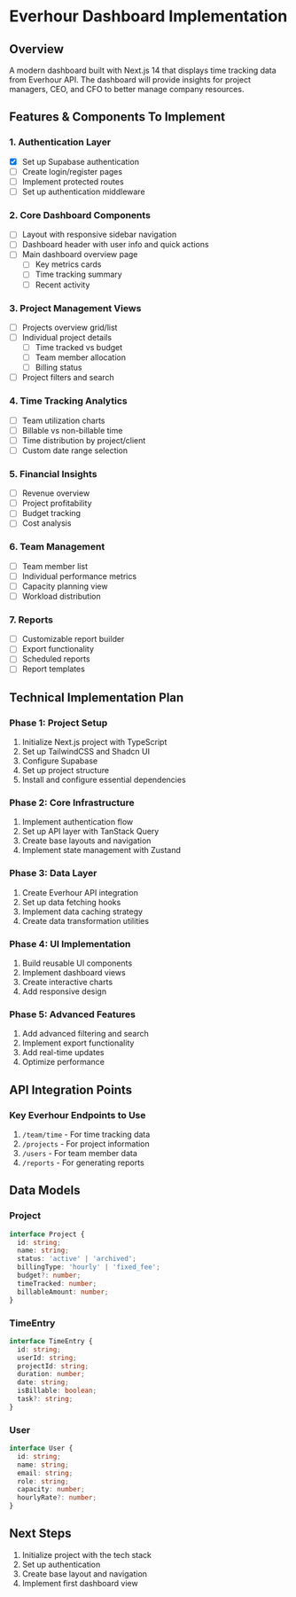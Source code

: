 # Everhour Dashboard Implementation

## Overview
A modern dashboard built with Next.js 14 that displays time tracking data from Everhour API. The dashboard will provide insights for project managers, CEO, and CFO to better manage company resources.

## Features & Components To Implement

### 1. Authentication Layer
- [x] Set up Supabase authentication
- [ ] Create login/register pages
- [ ] Implement protected routes
- [ ] Set up authentication middleware

### 2. Core Dashboard Components
- [ ] Layout with responsive sidebar navigation
- [ ] Dashboard header with user info and quick actions
- [ ] Main dashboard overview page
  - [ ] Key metrics cards
  - [ ] Time tracking summary
  - [ ] Recent activity

### 3. Project Management Views
- [ ] Projects overview grid/list
- [ ] Individual project details
  - [ ] Time tracked vs budget
  - [ ] Team member allocation
  - [ ] Billing status
- [ ] Project filters and search

### 4. Time Tracking Analytics
- [ ] Team utilization charts
- [ ] Billable vs non-billable time
- [ ] Time distribution by project/client
- [ ] Custom date range selection

### 5. Financial Insights
- [ ] Revenue overview
- [ ] Project profitability
- [ ] Budget tracking
- [ ] Cost analysis

### 6. Team Management
- [ ] Team member list
- [ ] Individual performance metrics
- [ ] Capacity planning view
- [ ] Workload distribution

### 7. Reports
- [ ] Customizable report builder
- [ ] Export functionality
- [ ] Scheduled reports
- [ ] Report templates

## Technical Implementation Plan

### Phase 1: Project Setup
1. Initialize Next.js project with TypeScript
2. Set up TailwindCSS and Shadcn UI
3. Configure Supabase
4. Set up project structure
5. Install and configure essential dependencies

### Phase 2: Core Infrastructure
1. Implement authentication flow
2. Set up API layer with TanStack Query
3. Create base layouts and navigation
4. Implement state management with Zustand

### Phase 3: Data Layer
1. Create Everhour API integration
2. Set up data fetching hooks
3. Implement data caching strategy
4. Create data transformation utilities

### Phase 4: UI Implementation
1. Build reusable UI components
2. Implement dashboard views
3. Create interactive charts
4. Add responsive design

### Phase 5: Advanced Features
1. Add advanced filtering and search
2. Implement export functionality
3. Add real-time updates
4. Optimize performance

## API Integration Points

### Key Everhour Endpoints to Use
1. `/team/time` - For time tracking data
2. `/projects` - For project information
3. `/users` - For team member data
4. `/reports` - For generating reports

## Data Models

### Project
```typescript
interface Project {
  id: string;
  name: string;
  status: 'active' | 'archived';
  billingType: 'hourly' | 'fixed_fee';
  budget?: number;
  timeTracked: number;
  billableAmount: number;
}
```

### TimeEntry
```typescript
interface TimeEntry {
  id: string;
  userId: string;
  projectId: string;
  duration: number;
  date: string;
  isBillable: boolean;
  task?: string;
}
```

### User
```typescript
interface User {
  id: string;
  name: string;
  email: string;
  role: string;
  capacity: number;
  hourlyRate?: number;
}
```

## Next Steps
1. Initialize project with the tech stack
2. Set up authentication
3. Create base layout and navigation
4. Implement first dashboard view 